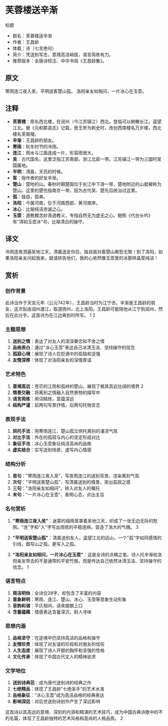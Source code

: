 <!--
 * @Author: ylmzfun ylmzfun@163.com
 * @Date: 2025-10-01 18:06:43
 * @LastEditors: ylmzfun ylmzfun@163.com
 * @LastEditTime: 2025-10-03 20:46:04
 * @FilePath: /poetry/诗词/唐诗/芙蓉楼送辛渐.md
 * @Description: 这是默认设置,请设置`customMade`, 打开koroFileHeader查看配置 进行设置: https://github.com/OBKoro1/koro1FileHeader/wiki/%E9%85%8D%E7%BD%AE
-->

# 芙蓉楼送辛渐

标题
- 题名：芙蓉楼送辛渐
- 作者：王昌龄
- 体裁：诗（七言绝句）
- 简介：凭送别写志，意境高洁峭拔，语言简练有力。
- 推荐版本：全唐诗校注、中华书局《王昌龄集》。

## 原文

寒雨连江夜入吴，平明送客楚山孤。
洛阳亲友如相问，一片冰心在玉壶。

## 注释

- **芙蓉楼**：原名西北楼，在润州（今江苏镇江）西北。登临可以俯瞰长江，遥望江北。据《元和郡县志》记载，晋王恭为刺史时，改创西南楼名万岁楼，西北楼名芙蓉楼。
- **辛渐**：王昌龄的朋友。
- **寒雨**：秋冬时节的冷雨。
- **连江**：雨水与江面连成一片，形容雨很大。
- **吴**：古代国名，这里泛指江苏南部、浙江北部一带。江苏镇江一带为三国时吴国属地。
- **平明**：清晨，天亮的时候。
- **客**：指作者的好友辛渐。
- **楚山**：楚地的山。春秋时期楚国位于长江中下游一带，楚地附近的山就被称为楚山。这里的楚也指南京一带，因为古代吴、楚先后统治过这里。
- **孤**：独自，孤单。
- **洛阳**：今属河南，位于河南西部、黄河南岸。
- **冰心**：比喻纯洁赤诚之心。
- **玉壶**：道教概念妙真道教义，专指自然无为虚无之心。鲍照《代白头吟》有"清如玉壶冰"句，比喻清白的操守。

## 译文

冷雨连夜洒遍吴地江天，清晨送走你后，独自面对着楚山离愁无限！到了洛阳，如果洛阳亲友问起我来，就请转告他们，我的心依然像玉壶里的冰那样晶莹纯洁！

## 赏析

### 创作背景

此诗当作于天宝元年（公元742年），王昌龄当时为江宁丞。辛渐是王昌龄的朋友，这次拟由润州渡江，取道扬州，北上洛阳。王昌龄可能陪他从江宁到润州，然后在此分手。这首诗为在江边离别时所写。 <mcreference link="https://baike.baidu.com/item/芙蓉楼送辛渐二首/12546055" index="1">1</mcreference> <mcreference link="https://m.gushiwen.cn/shiwenv_f433a64dd504.aspx" index="2">2</mcreference>

### 主题思想

1. **送别之情**：表达了对友人的深深眷恋和不舍之情
2. **品格表白**：通过"冰心玉壶"表达自己冰清玉洁、坚持操守的信念
3. **孤寂心境**：展现了诗人在贬谪中的孤独和坚强
4. **友情深厚**：体现了对洛阳亲友的深情厚谊

### 艺术特色

1. **意境高远**：苍茫的江雨和孤峙的楚山，展现了极其高远壮阔的境界 <mcreference link="https://m.gushiwen.cn/shiwenv_f433a64dd504.aspx" index="2">2</mcreference>
2. **情景交融**：将离别之情融入自然景物的描写中
3. **语言简练**：用词精炼，意蕴深远
4. **结构严谨**：前两句写景抒情，后两句托物言志

### 表现手法

1. **烘托手法**：用寒雨连江、楚山孤立烘托离别的凄凉气氛
2. **对比手法**：外在的孤寂与内心的坚定形成对比
3. **象征手法**：冰心玉壶象征纯洁高尚的品格
4. **虚实结合**：实写送别场景，虚写内心情感

### 结构分析

1. **首句**："寒雨连江夜入吴"，写夜雨连江的送别背景，渲染离别气氛
2. **次句**："平明送客楚山孤"，写清晨送别的情景，突出孤寂之感
3. **三句**："洛阳亲友如相问"，转入对友人的嘱托
4. **末句**："一片冰心在玉壶"，表明心志，点出主旨

### 名句赏析

1. **"寒雨连江夜入吴"**：迷蒙的烟雨笼罩着吴地江天，织成了一张无边无际的愁网。"连"字和"入"字写出雨势的平稳连绵，营造了浩大的气魄。 <mcreference link="https://www.shicile.com/detail/1690093987457" index="3">3</mcreference>

2. **"平明送客楚山孤"**：清晨送别友人，遥望江北的远山，一个"孤"字如同感情的引线，既写山之孤，更写人之孤。

3. **"洛阳亲友如相问，一片冰心在玉壶"**：这是全诗的点睛之笔。诗人托辛渐给洛阳亲友带去的不是通常的平安竹报，而是传达自己依然冰清玉洁、坚持操守的信念。 <mcreference link="https://baike.baidu.com/item/芙蓉楼送辛渐二首/12546055" index="1">1</mcreference>

### 语言特点

1. **简洁明快**：全诗仅28字，却包含了丰富的内容
2. **意象鲜明**：寒雨、连江、楚山、冰心、玉壶等意象生动形象
3. **音韵和谐**：平仄相间，读来朗朗上口
4. **含蓄蕴藉**：情感表达含蓄深沉，耐人寻味

### 思想内涵

1. **品格坚守**：在逆境中仍坚持高洁的品格和操守
2. **友情珍贵**：体现了对友谊的珍视和对朋友的信任
3. **人生态度**：展现了诗人开朗的胸怀和坚强的性格
4. **文化传承**：体现了中国古代文人的精神追求

### 文学地位

1. **送别诗典范**：成为唐代送别诗的经典之作
2. **七绝精品**：体现了王昌龄"七绝圣手"的艺术水准
3. **品格象征**："冰心玉壶"成为高洁品格的经典表达
4. **影响深远**：对后世送别诗创作产生了深远影响

这首诗以其高远的意境、深刻的内涵和精湛的艺术技巧，成为中国古典诗歌中的不朽名篇，体现了王昌龄独特的艺术风格和高尚的人格品质。 <mcreference link="https://m.gushiwen.cn/shiwenv_f433a64dd504.aspx" index="2">2</mcreference>
